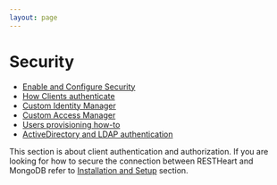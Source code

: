 ```yaml
---
layout: page
---
```


# Security

-   [Enable and Configure Security](/docs3/Enable_and_Configure_Security)
-   [How Clients authenticate](/docs3/How_Clients_authenticate)
-   [Custom Identity Manager](/docs3/Custom_Identity_Manager)
-   [Custom Access Manager](/docs3/Custom_Access_Manager)
-   [Users provisioning how-to](/docs3/Users_provisioning_how-to)
-   [ActiveDirectory and LDAP authentication](/docs3/ActiveDirectory_and_LDAP_authentication)

This section is about client authentication and authorization. If you
are looking for how to secure the connection between RESTHeart and
MongoDB refer to [Installation and Setup](/docs3/Installation_and_Setup)
section.
